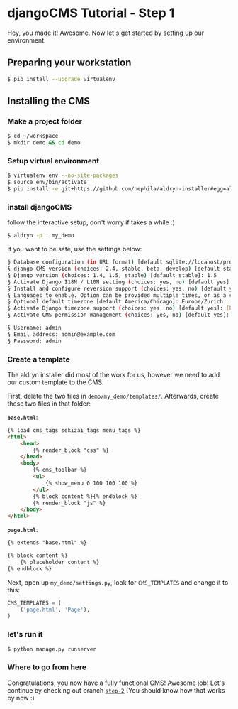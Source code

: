 djangoCMS Tutorial - Step 1
===========================
Hey, you made it! Awesome. Now let's get started by setting up our environment.

Preparing your workstation
--------------------------

```bash
$ pip install --upgrade virtualenv
```
Installing the CMS
------------------

### Make a project folder

```bash
$ cd ~/workspace	
$ mkdir demo && cd demo
```

### Setup virtual environment

```bash
$ virtualenv env --no-site-packages
$ source env/bin/activate
$ pip install -e git+https://github.com/nephila/aldryn-installer#egg=aldryn-installer
```

### install djangoCMS
follow the interactive setup, don't worry if takes a while :)

```bash
$ aldryn -p . my_demo
```

If you want to be safe, use the settings below:

```bash
§ Database configuration (in URL format) [default sqlite://locahost/project.db]: [ENTER]
§ django CMS version (choices: 2.4, stable, beta, develop) [default stable]: develop
§ Django version (choices: 1.4, 1.5, stable) [default stable]: 1.5
§ Activate Django I18N / L10N setting (choices: yes, no) [default yes]: [ENTER]
§ Install and configure reversion support (choices: yes, no) [default yes]: [ENTER]
§ Languages to enable. Option can be provided multiple times, or as a comma separated list: en,de
§ Optional default timezone [default America/Chicago]: Europe/Zurich
§ Activate Django timezone support (choices: yes, no) [default yes]: [ENTER]
§ Activate CMS permission management (choices: yes, no) [default yes]: [ENTER]

§ Username: admin
§ Email address: admin@example.com 
§ Password: admin
```

### Create a template
The aldryn installer did most of the work for us, however we need to add our custom template to the CMS.

First, delete the two files in `demo/my_demo/templates/`. Afterwards, create these two files in that folder:

**`base.html`**:

```html
{% load cms_tags sekizai_tags menu_tags %}
<html>
    <head>
        {% render_block "css" %}
    </head>
    <body>
        {% cms_toolbar %}
        <ul>
            {% show_menu 0 100 100 100 %}
        </ul>
        {% block content %}{% endblock %}
        {% render_block "js" %}
    </body>
</html>
```

**`page.html`**:

```html
{% extends "base.html" %}

{% block content %}
    {% placeholder content %}
{% endblock %}
```

Next, open up `my_demo/settings.py`, look for `CMS_TEMPLATES` and change it to this:

```python
CMS_TEMPLATES = (
    ('page.html', 'Page'),
)
```

### let's run it
```bash
$ python manage.py runserver
```

### Where to go from here

Congratulations, you now have a fully functional CMS! Awesome job! Let's continue by checking out branch [`step-2`](https://github.com/Chive/djangocms-tutorial/tree/step-2) (You should know how that works by now :)
